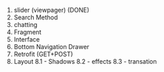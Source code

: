 1. slider (viewpager) (DONE)
2. Search Method
3. chatting
4. Fragment
5. Interface
6. Bottom Navigation Drawer
7. Retrofit (GET+POST)
8. Layout
	8.1 - Shadows
	8.2 - effects
	8.3 - transation
	